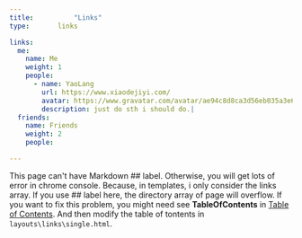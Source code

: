 ```yaml
---
title: 			"Links"
type:       links

links: 
  me: 
    name: Me 
    weight: 1
    people: 
      - name: YaoLang
        url: https://www.xiaodejiyi.com/
        avatar: https://www.gravatar.com/avatar/ae94c8d8ca3d56eb035a3e62c2595150?s=240&d=mp
        description: just do sth i should do.|
  friends: 
    name: Friends 
    weight: 2 
    people: 

---
```


This page can't have Markdown ## label.
Otherwise, you will get lots of error in chrome console.
Because, in templates, i only consider the links array. If you use ## label here, the directory array of page will overflow.
If you want to fix this problem, you might need see **TableOfContents** in [Table of Contents](https://gohugo.io/content-management/toc/). And then modify the table of tontents in `layouts\links\single.html`.
